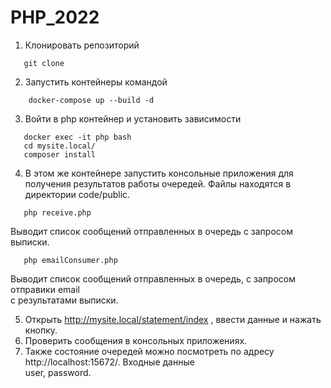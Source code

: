 # PHP_2022
1. Клонировать репозиторий
```   
   git clone
```   
 
2. Запустить контейнеры командой  
```
    docker-compose up --build -d
```
3. Войти в php контейнер и установить зависимости
```   
   docker exec -it php bash
   cd mysite.local/
   composer install
```
4. В этом же контейнере запустить консольные приложения для получения результатов работы 
     очередей. Файлы находятся в директории code/public.
``` 
   php receive.php
```
Выводит список сообщений отправленных в очередь с запросом выписки. 
```
   php emailConsumer.php
```
Выводит список сообщений отправленных в очередь, с запросом отправики email  
с результатами выписки.
  
5. Открыть http://mysite.local/statement/index , ввести данные и нажать кнопку.
6. Проверить сообщения в консольных приложениях.
7. Также состояние очередей можно посмотреть по адресу http://localhost:15672/. Входные данные  
   user, password.
